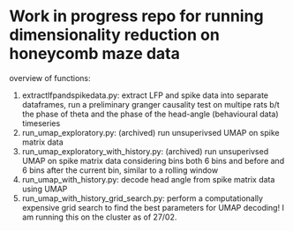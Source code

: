 # Work in progress repo for running dimensionality reduction on honeycomb maze data
overview of functions: 
<br>
1. extractlfpandspikedata.py: extract LFP and spike data into separate dataframes, run a preliminary granger causality test on multipe rats b/t the phase of theta and the phase of the head-angle (behavioural data) timeseries
2. run_umap_exploratory.py: (archived) run unsuperivsed UMAP on spike matrix data
3. run_umap_exploratory_with_history.py: (archived) run unsuperivsed UMAP on spike matrix data considering bins both 6 bins and before and 6 bins after the current bin, similar to a rolling window
4. run_umap_with_history.py: decode head angle from spike matrix data using UMAP
5. run_umap_with_history_grid_search.py: perform a computationally expensive grid search to find the best parameters for UMAP decoding! I am running this on the cluster as of 27/02.
